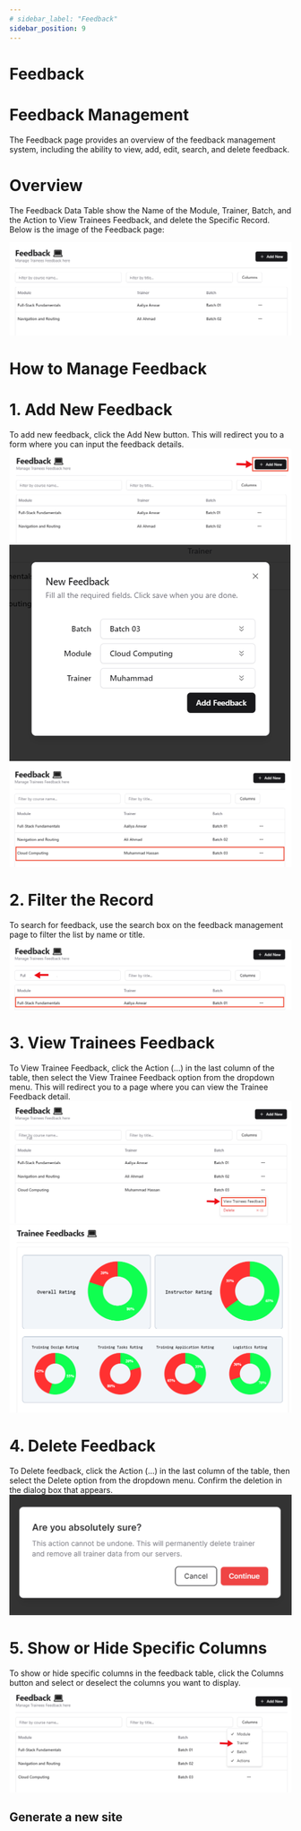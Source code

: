 ```yaml
---
# sidebar_label: "Feedback"
sidebar_position: 9
---
```


<link rel="stylesheet" href="path/to/custom.css"/>

# Feedback

<h1 class="font-light mt-5">Feedback Management</h1>
<div class="mt-5">The Feedback page provides an overview of the feedback management system, including the ability to view, add, edit, search, and delete feedback.</div>

<h1 class="font-bold mt-5">Overview</h1>
<div class="mt-5">The Feedback Data Table show the Name of the Module, Trainer, Batch, and the Action to View Trainees Feedback, and delete the Specific Record. Below is the image of the Feedback page:</div>

<img src="https://github.com/aisaanwar62/Docusaurus-document/blob/main/static/img/feedback.png?raw=true
" class="w-auto h-auto my-8 border shadow-md"/>

<h1 class="font-bold">How to Manage Feedback</h1>

<h1 class="font-semibold mt-3">1.  Add New Feedback</h1>
<div class="mt-5">To add new feedback, click the Add New button. This will redirect you to a form where you can input the feedback details.</div>
<img src="https://github.com/aisaanwar62/Docusaurus-document/blob/main/static/img/admin-before-add-feedback.png?raw=true
" class="w-auto h-auto my-8 border shadow-md"/>
<img src="https://github.com/aisaanwar62/Docusaurus-document/blob/main/static/img/admin-add-feedback.png?raw=true
" class="w-auto h-auto my-8 border shadow-md"/>
<img src="https://github.com/aisaanwar62/Docusaurus-document/blob/main/static/img/admin-after-add-feedback.png?raw=true
" class="w-auto h-auto my-8 border shadow-md"/>

<h1 class="font-semibold mt-3">2. Filter the Record</h1>
<div class="mt-5">To search for feedback, use the search box on the feedback management page to filter the list by name or title.</div>
<img src="https://github.com/aisaanwar62/Docusaurus-document/blob/main/static/img/admin-filter-feedback.png?raw=true
" class="w-auto h-auto my-8 border shadow-md"/>

<h1 class="font-semibold mt-3">3. View Trainees Feedback</h1>
<div class="mt-5">To View Trainee Feedback, click the Action (...) in the last column of the table, then select the View Trainee Feedback option from the dropdown menu. This will redirect you to a page where you can view the Trainee Feedback detail.</div>
<img src="https://github.com/aisaanwar62/Docusaurus-document/blob/main/static/img/view-trainee-feedback-action.png?raw=true
" class="w-auto h-auto my-8 border shadow-md"/>
<img src="https://github.com/aisaanwar62/Docusaurus-document/blob/main/static/img/view-trainee-feedback.png?raw=true
" class="w-auto h-auto my-8 border shadow-md"/>

<h1 class="font-semibold mt-3">4. Delete Feedback</h1>
<div class="mt-5">To Delete feedback, click the Action (...) in the last column of the table, then select the Delete option from the dropdown menu. Confirm the deletion in the dialog box that appears.</div>
<img src="https://github.com/aisaanwar62/Docusaurus-document/blob/main/static/img/feedbackdeletion.png?raw=true
" class="w-auto h-auto my-8 border shadow-md"/>

<h1 class="font-semibold mt-3">5. Show or Hide Specific Columns</h1>
<div class="mt-5">To show or hide specific columns in the feedback table, click the Columns button and select or deselect the columns you want to display.</div>
<img src="https://github.com/aisaanwar62/Docusaurus-document/blob/main/static/img/feedback-column.png?raw=true
" class="w-auto h-auto my-8 border shadow-md"/>

## Generate a new site
